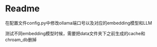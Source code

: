 # Readme

在配置文件config.py中修改ollama端口号以及对应的embedding模型和LLM

测试不同embedding模型时候，需要把data文件夹下之前生成的cache和chroam_db删掉
